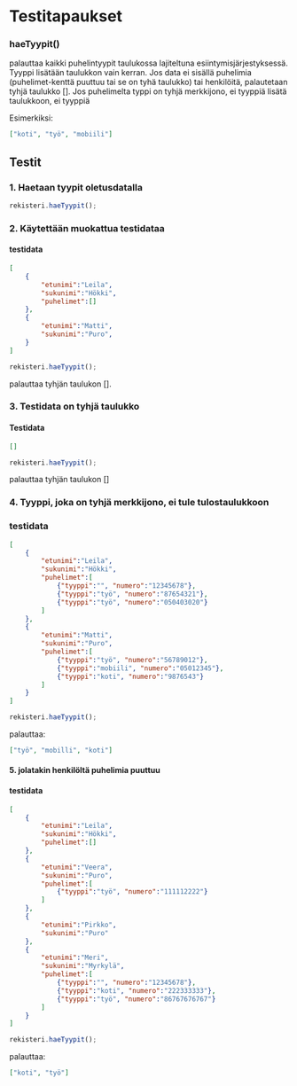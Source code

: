 # Testitapaukset

### **haeTyypit()**

palauttaa kaikki puhelintyypit taulukossa lajiteltuna esiintymisjärjestyksessä. Tyyppi lisätään taulukkon vain kerran. Jos data ei sisällä puhelimia (puhelimet-kenttä puuttuu tai se on tyhä taulukko) tai henkilöitä, palautetaan tyhjä taulukko [].
Jos puhelimelta typpi on tyhjä merkkijono, ei tyyppiä lisätä taulukkoon, ei tyyppiä

Esimerkiksi:
```json
["koti", "työ", "mobiili"]
```

## Testit

### 1. Haetaan tyypit oletusdatalla

```js
rekisteri.haeTyypit();
```

### 2. Käytettään muokattua testidataa

#### testidata

```json
[
    {
        "etunimi":"Leila",
        "sukunimi":"Hökki",
        "puhelimet":[]
    },
    {
        "etunimi":"Matti",
        "sukunimi":"Puro",
    }
]
```

```js
rekisteri.haeTyypit();
```

palauttaa tyhjän taulukon [].

### 3. Testidata on tyhjä taulukko

#### Testidata
```json
[]
```

```js
rekisteri.haeTyypit();
```

palauttaa tyhjän taulukon []

### 4. Tyyppi, joka on tyhjä merkkijono, ei tule tulostaulukkoon

### testidata

```json
[
    {
        "etunimi":"Leila",
        "sukunimi":"Hökki",
        "puhelimet":[
            {"tyyppi":"", "numero":"12345678"},
            {"tyyppi":"työ", "numero":"87654321"},
            {"tyyppi":"työ", "numero":"050403020"}
        ]
    },
    {
        "etunimi":"Matti",
        "sukunimi":"Puro",
        "puhelimet":[
            {"tyyppi":"työ", "numero":"56789012"},
            {"tyyppi":"mobiili", "numero":"05012345"},
            {"tyyppi":"koti", "numero":"9876543"}
        ]
    }
]
```

```js
rekisteri.haeTyypit();
```


palauttaa:
```json
["työ", "mobilli", "koti"]
```

#### 5. jolatakin henkilöltä puhelimia puuttuu

#### testidata

```json
[
    {
        "etunimi":"Leila",
        "sukunimi":"Hökki",
        "puhelimet":[]
    },
    {
        "etunimi":"Veera",
        "sukunimi":"Puro",
        "puhelimet":[
            {"tyyppi":"työ", "numero":"111112222"}
        ]
    },
    {
        "etunimi":"Pirkko",
        "sukunimi":"Puro"
    },
    {
        "etunimi":"Meri",
        "sukunimi":"Myrkylä",
        "puhelimet":[
            {"tyyppi":"", "numero":"12345678"},
            {"tyyppi":"koti", "numero":"222333333"},
            {"tyyppi":"työ", "numero":"86767676767"}
        ]
    }
]
```

```js
rekisteri.haeTyypit();
```


palauttaa:
```json
["koti", "työ"]
```